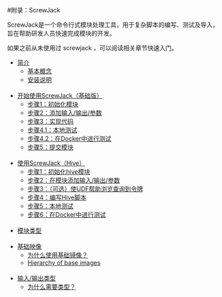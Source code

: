 #附录：ScrewJack

ScrewJack是一个命令行式模块处理工具，用于复杂脚本的编写、测试及导入，旨在帮助研发人员快速完成模块的开发。

如果之前从未使用过 screwjack ，可以阅读相关章节快速入门。


<ul>
<li><a href="ScrewJack/Introduction.md">简介</a>
<ul>
<li><a href="ScrewJack/Introduction.md#one">基本概念</a></li>
<li><a href="ScrewJack/Introduction.md#two">安装说明</a></li>
</ul>
</li><br/>
<li>
<a href="ScrewJack/Getting Started1.md">开始使用ScrewJack（基础版）</a><br/>
<ul><li><a href="ScrewJack/Getting Started1.md#id1">步骤1：初始化模块</a><br/></li>
<li><a href="ScrewJack/Getting Started1.md#id2">步骤2：添加输入/输出/参数</a><br/></li>
<li><a href="ScrewJack/Getting Started1.md#id3">步骤3：实现代码</a><br/></li>
<li><a href="ScrewJack/Getting Started1.md#id41">步骤4.1：本地测试</a><br/></li>
<li><a href="ScrewJack/Getting Started1.md#id42">步骤4.2：在Docker中进行测试</a><br/></li>
<li><a href="ScrewJack/Getting Started1.md#id5">步骤5：提交模块</a><br/></li></ul>
</li><br/>


<li><a href="ScrewJack/Getting Started2.md">使用ScrewJack（Hive）</a><br/>
<ul><li><a href="ScrewJack/Getting Started2.md#id1">步骤1：初始化hive模块</a><br/></li>
<li><a href="ScrewJack/Getting Started2.md#id2">步骤2：在模块添加输入/输出/参数</a><br/></li>
<li><a href="ScrewJack/Getting Started2.md#id3">步骤3：（可选）使UDF帮助浏览查询到令牌</a><br/></li>
<li><a href="ScrewJack/Getting Started2.md#id4">步骤4：编写Hive脚本</a><br/></li>
<li><a href="ScrewJack/Getting Started2.md#id5">步骤5：本地测试</a><br/></li>
<li><a href="ScrewJack/Getting Started2.md#id6">步骤6：在Docker中进行测试</a><br/></li></ul></li><br/>

<li>
<a href="ScrewJack/Type of initial modules.md">模块类型</a><br/></li><br/>
<li>
<a href="ScrewJack/Base Images.md">基础映像</a><br/>
<ul><li><a href="ScrewJack/Base Images.md#id1">为什么使用基础镜像？</a><br/></li>
<li><a href="ScrewJack/Base Images.md#id2">Hierarchy of base images</a><br/></li></ul></li><br/>
<li>
<a href="ScrewJack/Output Types.md">输入/输出类型</a><br/>
<ul><li><a href="ScrewJack/Output Types.md#id1">为什么需要类型？</a><br/></li>

